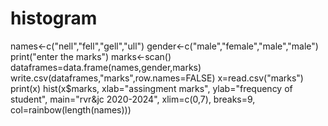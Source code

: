 # histogram
names<-c("nell","fell","gell","ull")
gender<-c("male","female","male","male")
print("enter the marks")
marks<-scan()
dataframes=data.frame(names,gender,marks)
write.csv(dataframes,"marks",row.names=FALSE)
x=read.csv("marks")
print(x)
hist(x$marks,
       xlab="assingment marks",
       ylab="frequency of student",
       main="rvr&jc 2020-2024",
       xlim=c(0,7),
       breaks=9,      
       col=rainbow(length(names)))


